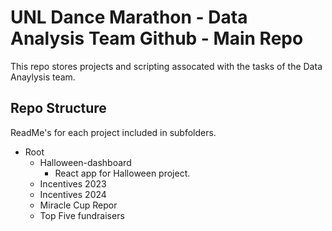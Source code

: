 # UNL Dance Marathon - Data Analysis Team Github - Main Repo

This repo stores projects and scripting assocated with the tasks of the Data Anaylysis team.

## Repo Structure
ReadMe's for each project included in subfolders.

- Root
    - Halloween-dashboard
        - React app for Halloween project.
    - Incentives 2023
    - Incentives 2024
    - Miracle Cup Repor
    - Top Five fundraisers


